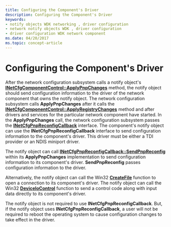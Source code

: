 ```yaml
---
title: Configuring the Component's Driver
description: Configuring the Component's Driver
keywords:
- notify objects WDK networking , driver configuration
- network notify objects WDK , driver configuration
- driver configuration WDK network component
ms.date: 04/20/2017
ms.topic: concept-article
---
```


# Configuring the Component's Driver





After the network configuration subsystem calls a notify object's [**INetCfgComponentControl::ApplyPnpChanges**](/previous-versions/windows/hardware/network/ff547726(v=vs.85)) method, the notify object should send configuration information to the driver of the network component that owns the notify object. The network configuration subsystem calls **ApplyPnpChanges** after it calls the [**INetCfgComponentControl::ApplyRegistryChanges**](/previous-versions/windows/hardware/network/ff547727(v=vs.85)) method and after drivers and services for the particular network component have started. In the **ApplyPnpChanges** call, the network configuration subsystem passes the [**INetCfgPnpReconfigCallback**](/previous-versions/windows/hardware/network/ff547935(v=vs.85)) interface. The component's notify object can use the **INetCfgPnpReconfigCallback** interface to send configuration information to the component's driver. This driver must be either a TDI provider or an NDIS miniport driver.

The notify object can call [**INetCfgPnpReconfigCallback::SendPnpReconfig**](/previous-versions/windows/hardware/network/ff547943(v=vs.85)) within its **ApplyPnpChanges** implementation to send configuration information to its component's driver. **SendPnpReconfig** passes configuration information to the driver.

Alternatively, the notify object can call the Win32 [**CreateFile**](/windows/win32/api/fileapi/nf-fileapi-createfilea) function to open a connection to its component's driver. The notify object can call the Win32 [**DeviceIoControl**](/windows/win32/api/ioapiset/nf-ioapiset-deviceiocontrol) function to send a control code along with input data directly to its component's driver.

The notify object is not required to use **INetCfgPnpReconfigCallback**. But, if the notify object uses **INetCfgPnpReconfigCallback**, a user will not be required to reboot the operating system to cause configuration changes to take effect in the driver.

 

